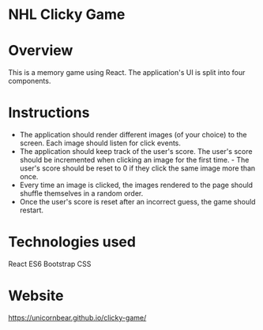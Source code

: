 # NHL Clicky Game

# Overview
This is a memory game using React. The application's UI is split into four components.

# Instructions
- The application should render different images (of your choice) to the screen. Each image should listen for click events.
- The application should keep track of the user's score. The user's score should be incremented when clicking an image for the first time. - The user's score should be reset to 0 if they click the same image more than once.
- Every time an image is clicked, the images rendered to the page should shuffle themselves in a random order.
- Once the user's score is reset after an incorrect guess, the game should restart.

# Technologies used
React
ES6
Bootstrap
CSS

# Website
https://unicornbear.github.io/clicky-game/

